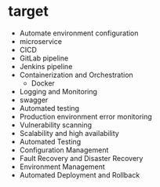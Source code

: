 # target

- Automate environment configuration
- microservice
- CICD
- GitLab pipeline
- Jenkins pipeline
- Containerization and Orchestration
  - Docker
- Logging and Monitoring
- swagger
- Automated testing
- Production environment error monitoring
- Vulnerability scanning
- Scalability and high availability
- Automated Testing
- Configuration Management
- Fault Recovery and Disaster Recovery
- Environment Management
- Automated Deployment and Rollback
